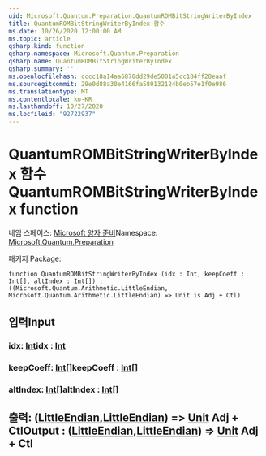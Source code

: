 ```yaml
---
uid: Microsoft.Quantum.Preparation.QuantumROMBitStringWriterByIndex
title: QuantumROMBitStringWriterByIndex 함수
ms.date: 10/26/2020 12:00:00 AM
ms.topic: article
qsharp.kind: function
qsharp.namespace: Microsoft.Quantum.Preparation
qsharp.name: QuantumROMBitStringWriterByIndex
qsharp.summary: ''
ms.openlocfilehash: cccc18a14aa6870dd29de5001a5cc184ff28eaaf
ms.sourcegitcommit: 29e0d88a30e4166fa580132124b0eb57e1f0e986
ms.translationtype: MT
ms.contentlocale: ko-KR
ms.lasthandoff: 10/27/2020
ms.locfileid: "92722937"
---
```

# <a name="quantumrombitstringwriterbyindex-function"></a><span data-ttu-id="2928f-102">QuantumROMBitStringWriterByIndex 함수</span><span class="sxs-lookup"><span data-stu-id="2928f-102">QuantumROMBitStringWriterByIndex function</span></span>

<span data-ttu-id="2928f-103">네임 스페이스: [Microsoft 양자 준비](xref:Microsoft.Quantum.Preparation)</span><span class="sxs-lookup"><span data-stu-id="2928f-103">Namespace: [Microsoft.Quantum.Preparation](xref:Microsoft.Quantum.Preparation)</span></span>

<span data-ttu-id="2928f-104">패키지 [](https://nuget.org/packages/)</span><span class="sxs-lookup"><span data-stu-id="2928f-104">Package: [](https://nuget.org/packages/)</span></span>




```qsharp
function QuantumROMBitStringWriterByIndex (idx : Int, keepCoeff : Int[], altIndex : Int[]) : ((Microsoft.Quantum.Arithmetic.LittleEndian, Microsoft.Quantum.Arithmetic.LittleEndian) => Unit is Adj + Ctl)
```


## <a name="input"></a><span data-ttu-id="2928f-105">입력</span><span class="sxs-lookup"><span data-stu-id="2928f-105">Input</span></span>

### <a name="idx--int"></a><span data-ttu-id="2928f-106">idx: [Int](xref:microsoft.quantum.lang-ref.int)</span><span class="sxs-lookup"><span data-stu-id="2928f-106">idx : [Int](xref:microsoft.quantum.lang-ref.int)</span></span>




### <a name="keepcoeff--int"></a><span data-ttu-id="2928f-107">keepCoeff: [Int](xref:microsoft.quantum.lang-ref.int)[]</span><span class="sxs-lookup"><span data-stu-id="2928f-107">keepCoeff : [Int](xref:microsoft.quantum.lang-ref.int)[]</span></span>




### <a name="altindex--int"></a><span data-ttu-id="2928f-108">altIndex: [Int](xref:microsoft.quantum.lang-ref.int)[]</span><span class="sxs-lookup"><span data-stu-id="2928f-108">altIndex : [Int](xref:microsoft.quantum.lang-ref.int)[]</span></span>





## <a name="output--littleendianlittleendian--unit-adj--ctl"></a><span data-ttu-id="2928f-109">출력: ([LittleEndian](xref:Microsoft.Quantum.Arithmetic.LittleEndian),[LittleEndian](xref:Microsoft.Quantum.Arithmetic.LittleEndian)) => [Unit](xref:microsoft.quantum.lang-ref.unit) Adj + Ctl</span><span class="sxs-lookup"><span data-stu-id="2928f-109">Output : ([LittleEndian](xref:Microsoft.Quantum.Arithmetic.LittleEndian),[LittleEndian](xref:Microsoft.Quantum.Arithmetic.LittleEndian)) => [Unit](xref:microsoft.quantum.lang-ref.unit) Adj + Ctl</span></span>

